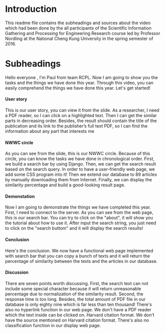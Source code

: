 # Introduction
This readme file contains the subheadings and sources about the video which had been done by the all participants of the Scientific Information Gathering and Processing for Engineering Research course led by Professor Nordling at the National Cheng Kung University in the spring semester of 2016.
# Subheadings
Hello everyone , I'm Paul from team RCPL. Now I am going to show you the tasks and the things we have done this year. Through this video, you can easily comprehend the things we have done this year. Let's get started!
#### User story
This is our user story, you can view it from the slide. As a researcher, I need a PDF reader, so I can click on a highlighted text. Then I can get the similar parts in decreasing order. Besides, the result should contain the title of the publication and its link to the publisher’s full text PDF, so I can find the information about any part that interests me
#### NWWC circle
As you can see from the slide, this is our NWWC circle. Because of this circle, you can know the tasks we have done in chronological order. First, we build a search bar by using Django. Then, we can get the search result based on the search query. In order to have a user-friendly web page, we add some CSS program into it! Then we extend our database to 89 articles by manually downloading them from Internet. Finally, we can display the similarity percentage and build a good-looking result page.
#### Demonstation
Now I am going to demonstrate the things we have completed this year. First, I need to connect to the server. As you can see from the web page, this is our search bar. You can try to click on the "about", it will show you the tutorial about how to use it. After input the search string, you just need to click on the "search buttom" and it will display the search results!
#### Conclusion
Here's the conclusion. We now have a functional web page implemented with search bar that you can copy a bunch of texts and it will return the percentage of similarity between the texts and the articles in our database.
#### Discussion
There are seven points worth discussing. First, the search text can not include some special character because it will return unreasonable percentage due to normalization of the similarity result. Second, the response time is too long. Besides, the total amount of PDF file in our database is only eighty nine which is far less than ten thousand! There's also no hyperlink function in our web page. We don't have a PDF reader which the text inside can be clicked on. Harvard citation format. We don't have the source mentioned on Harvard citation format. There's also no classification function in our display web page.
##